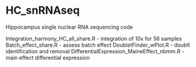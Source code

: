 # HC_snRNAseq
Hippocampus single nuclear RNA sequencing code

Integration_harmony_HC_all_share.R - integration of 10x for 56 samples
Batch_effect_share.R - assess batch effect
DoubletFinder_wPlot.R - doublt identification and removal
DifferentialExpression_MaineEffect_nbmm.R - main effect differential expression

